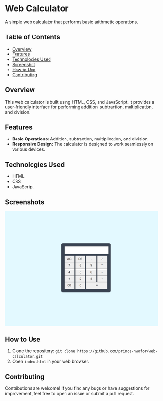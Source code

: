 # Web Calculator

A simple web calculator that performs basic arithmetic operations.

## Table of Contents
- [Overview](#overview)
- [Features](#features)
- [Technologies Used](#technologies-used)
- [Screenshot](#screenshots)
- [How to Use](#how-to-use)
- [Contributing](#contributing)

## Overview
This web calculator is built using HTML, CSS, and JavaScript. It provides a user-friendly interface for performing addition, subtraction, multiplication, and division.

## Features
- **Basic Operations:** Addition, subtraction, multiplication, and division.
- **Responsive Design:** The calculator is designed to work seamlessly on various devices.

## Technologies Used
- HTML
- CSS
- JavaScript


## Screenshots
![Screenshot](Calculator/calculatorImage.PNG)


## How to Use
1. Clone the repository: `git clone https://github.com/prince-nwofor/web-calculator.git`
2. Open `index.html` in your web browser.

## Contributing
Contributions are welcome! If you find any bugs or have suggestions for improvement, feel free to open an issue or submit a pull request.

